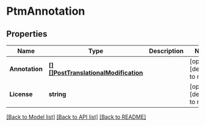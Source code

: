 # PtmAnnotation

## Properties
Name | Type | Description | Notes
------------ | ------------- | ------------- | -------------
**Annotation** | [**[][]PostTranslationalModification**](array.md) |  | [optional] [default to null]
**License** | **string** |  | [optional] [default to null]

[[Back to Model list]](../README.md#documentation-for-models) [[Back to API list]](../README.md#documentation-for-api-endpoints) [[Back to README]](../README.md)


